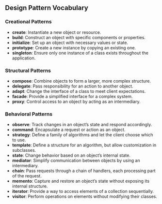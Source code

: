 ## **Design Pattern Vocabulary**

### **Creational Patterns**

- **create**: Instantiate a new object or resource.
- **build**: Construct an object with specific components or properties.
- **initialize**: Set up an object with necessary values or state.
- **prototype**: Create a new instance by copying an existing one.
- **singleton**: Ensure only one instance of a class exists throughout the application.

### **Structural Patterns**

- **compose**: Combine objects to form a larger, more complex structure.
- **delegate**: Pass responsibility for an action to another object.
- **adapt**: Change the interface of a class to meet client expectations.
- **facade**: Provide a simplified interface for a complex system.
- **proxy**: Control access to an object by acting as an intermediary.

### **Behavioral Patterns**

- **observe**: Track changes in an object’s state and respond accordingly.
- **command**: Encapsulate a request or action as an object.
- **strategy**: Define a family of algorithms and let the client choose which to use.
- **template**: Define a structure for an algorithm, but allow customization in subclasses.
- **state**: Change behavior based on an object’s internal state.
- **mediator**: Simplify communication between objects by using an intermediary.
- **chain**: Pass requests through a chain of handlers, each processing part of the request.
- **memento**: Capture and restore an object’s state without exposing its internal structure.
- **iterator**: Provide a way to access elements of a collection sequentially.
- **visitor**: Perform operations on elements without modifying their classes.
